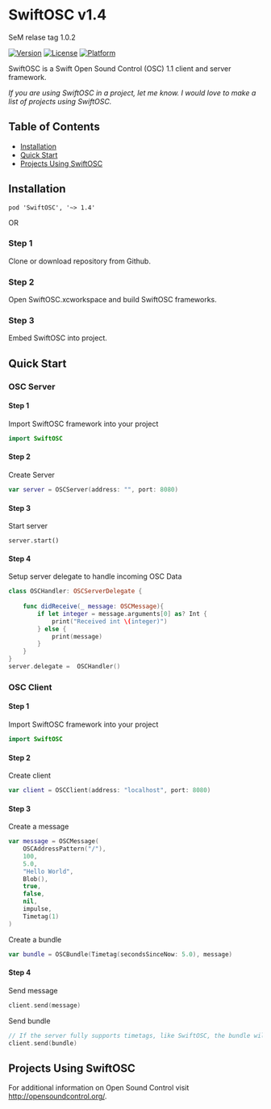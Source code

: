 # SwiftOSC v1.4
SeM relase tag 1.0.2

[![Version](https://img.shields.io/cocoapods/v/SwiftOSC.svg?style=flat)](http://cocoapods.org/pods/SwiftOSC)
[![License](https://img.shields.io/cocoapods/l/SwiftOSC.svg?style=flat)](https://github.com/devinroth/SwiftOSC/blob/master/LICENSE)
[![Platform](https://img.shields.io/cocoapods/p/SwiftOSC.svg?style=flat)](http://cocoapods.org/pods/SwiftOSC)

SwiftOSC is a Swift Open Sound Control (OSC) 1.1 client and server framework.


*If you are using SwiftOSC in a project, let me know. I would love to make a list of projects using SwiftOSC.*

## Table of Contents
- [Installation](#installation)
- [Quick Start](#quick-start)
- [Projects Using SwiftOSC](#projects-using-swiftosc)


## Installation

```
pod 'SwiftOSC', '~> 1.4'
```

OR

### Step 1

Clone or download repository from Github.

### Step 2

Open SwiftOSC.xcworkspace and build SwiftOSC frameworks. 

### Step 3

Embed SwiftOSC into project.



## Quick Start
### OSC Server
#### Step 1
Import SwiftOSC framework into your project
```swift
import SwiftOSC
```
#### Step 2
Create Server
```swift
var server = OSCServer(address: "", port: 8080)
```
#### Step 3
Start server
```
server.start()
```

#### Step 4
Setup server delegate to handle incoming OSC Data
```swift
class OSCHandler: OSCServerDelegate {
    
    func didReceive(_ message: OSCMessage){
        if let integer = message.arguments[0] as? Int {
            print("Received int \(integer)")
        } else {
            print(message)
        }
    }
}
server.delegate =  OSCHandler()
```
### OSC Client
#### Step 1
Import SwiftOSC framework into your project
```swift
import SwiftOSC
```
#### Step 2
Create client
```swift
var client = OSCClient(address: "localhost", port: 8080)
```
#### Step 3
Create a message
```swift
var message = OSCMessage(
    OSCAddressPattern("/"), 
    100, 
    5.0, 
    "Hello World", 
    Blob(), 
    true, 
    false, 
    nil, 
    impulse, 
    Timetag(1)
)
```
Create a bundle
```swift
var bundle = OSCBundle(Timetag(secondsSinceNow: 5.0), message)
```

#### Step 4
Send message
```swift
client.send(message)
```
Send bundle
```swift
// If the server fully supports timetags, like SwiftOSC, the bundle will be delivered at the correct time.
client.send(bundle)
```

## Projects Using SwiftOSC


For additional information on Open Sound Control visit http://opensoundcontrol.org/.
